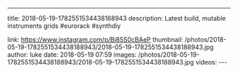 ---
title: 2018-05-19-1782551534438188943
description: Latest build, mutable instruments grids #eurorack #synthdiy

link: https://www.instagram.com/p/Bi85S0cBAeP
thumbnail: /photos/2018-05-19-1782551534438188943/2018-05-19-1782551534438188943.jpg
author: luke
date: 2018-05-19 07:59
images: /photos/2018-05-19-1782551534438188943/2018-05-19-1782551534438188943.jpg
videos: ---
